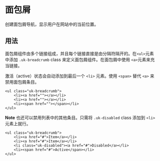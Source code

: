 # 面包屑

<p class="uk-text-lead">创建面包屑导航，显示用户在网站中的当前位置。</p>

## 用法

面包屑组件由多个链接组成，并且每个链接直接是由分隔符隔开的。在`<ul>`元素中添加 `.uk-breadcrumb` class 来定义面包屑组件。在面包屑中使用 `<a>`元素来充当链接。 

激活（active）状态会自动添加到最后一个 `<li>` 元素。使用 `<span>` 替代 `<a>` 来禁用面包屑条目。 

```
<ul class="uk-breadcrumb">
    <li><a href=""></a></li>
    <li><a href=""></a></li>
    <li><span href=""></span></li>
</ul>
```

**Note** 也还可以禁用列表中的其他条目。只需将 `.uk-disabled` class 添加到 `<li>` 元素上就行。 

```example
<ul class="uk-breadcrumb">
    <li><a href="#">Item</a></li>
    <li><a href="#">Item</a></li>
    <li class="uk-disabled"><a href="#">Disabled</a></li>
    <li><span href="#">Active</span></li>
</ul>
```
